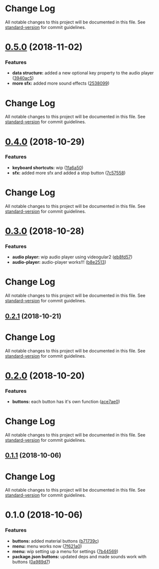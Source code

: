 # Change Log

All notable changes to this project will be documented in this file. See [standard-version](https://github.com/conventional-changelog/standard-version) for commit guidelines.

# [0.5.0](https://github.com/benhalverson/electron-angular-soundapp/compare/v0.4.0...v0.5.0) (2018-11-02)


### Features

* **data structure:** added a new optional key property to the audio player ([3940ac5](https://github.com/benhalverson/electron-angular-soundapp/commit/3940ac5))
* **more sfx:** added more sound effects ([2538099](https://github.com/benhalverson/electron-angular-soundapp/commit/2538099))



# Change Log

All notable changes to this project will be documented in this file. See [standard-version](https://github.com/conventional-changelog/standard-version) for commit guidelines.

# [0.4.0](https://github.com/benhalverson/electron-angular-soundapp/compare/v0.3.0...v0.4.0) (2018-10-29)


### Features

* **keyboard shortcuts:** wip ([1fa6a50](https://github.com/benhalverson/electron-angular-soundapp/commit/1fa6a50))
* **sfx:** added more sfx and added a stop button ([7c57558](https://github.com/benhalverson/electron-angular-soundapp/commit/7c57558))



# Change Log

All notable changes to this project will be documented in this file. See [standard-version](https://github.com/conventional-changelog/standard-version) for commit guidelines.

# [0.3.0](https://github.com/benhalverson/electron-angular-soundapp/compare/v0.2.1...v0.3.0) (2018-10-28)


### Features

* **audio player:** wip audio player using videogular2 ([eb8fd57](https://github.com/benhalverson/electron-angular-soundapp/commit/eb8fd57))
* **audio-player:** audio-player works!!! ([b8e2513](https://github.com/benhalverson/electron-angular-soundapp/commit/b8e2513))



# Change Log

All notable changes to this project will be documented in this file. See [standard-version](https://github.com/conventional-changelog/standard-version) for commit guidelines.

## [0.2.1](https://github.com/benhalverson/electron-angular-soundapp/compare/v0.2.0...v0.2.1) (2018-10-21)



# Change Log

All notable changes to this project will be documented in this file. See [standard-version](https://github.com/conventional-changelog/standard-version) for commit guidelines.

# [0.2.0](https://github.com/benhalverson/electron-angular-soundapp/compare/v0.1.1...v0.2.0) (2018-10-20)


### Features

* **buttons:** each button has it's own function ([ace7ae0](https://github.com/benhalverson/electron-angular-soundapp/commit/ace7ae0))



# Change Log

All notable changes to this project will be documented in this file. See [standard-version](https://github.com/conventional-changelog/standard-version) for commit guidelines.

## [0.1.1](https://github.com/benhalverson/electron-angular-soundapp/compare/v0.1.0...v0.1.1) (2018-10-06)



# Change Log

All notable changes to this project will be documented in this file. See [standard-version](https://github.com/conventional-changelog/standard-version) for commit guidelines.

# 0.1.0 (2018-10-06)


### Features

* **buttons:** added material buttons ([b71739c](https://github.com/benhalverson/electron-angular-soundapp/commit/b71739c))
* **menu:** menu works now ([7f621a0](https://github.com/benhalverson/electron-angular-soundapp/commit/7f621a0))
* **menu:** wip setting up a menu for settings ([7b44569](https://github.com/benhalverson/electron-angular-soundapp/commit/7b44569))
* **package.json buttons:** updated deps and made sounds work with buttons ([0a989d7](https://github.com/benhalverson/electron-angular-soundapp/commit/0a989d7))
